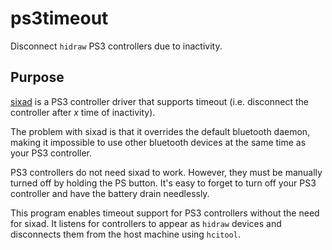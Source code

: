 # ps3timeout

Disconnect `hidraw` PS3 controllers due to inactivity.

## Purpose

[sixad](https://github.com/RetroPie/sixad) is a PS3 controller driver that supports timeout (i.e. disconnect the controller after _x_ time of inactivity).

The problem with sixad is that it overrides the default bluetooth daemon, making it impossible to use other bluetooth devices at the same time as your PS3 controller.

PS3 controllers do not need sixad to work. However, they must be manually turned off by holding the PS button. It's easy to forget to turn off your PS3 controller and have the battery drain needlessly.

This program enables timeout support for PS3 controllers without the need for sixad. It listens for controllers to appear as `hidraw` devices and disconnects them from the host machine using `hcitool`.
